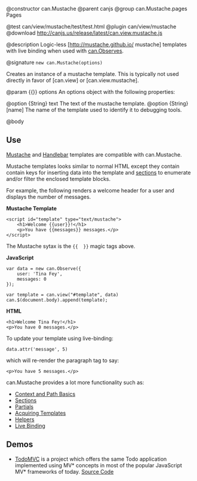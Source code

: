 @constructor can.Mustache
@parent canjs
@group can.Mustache.pages Pages

@test can/view/mustache/test/test.html
@plugin can/view/mustache
@download http://canjs.us/release/latest/can.view.mustache.js

@description Logic-less [http://mustache.github.io/ mustache] templates with live binding 
when used with [can.Observes](#can_observe).

@signature `new can.Mustache(options)`

Creates an instance of a mustache template. This is typically not used directly in 
favor of [can.view] or [can.view.mustache].

@param {{}} options An options object with the following properties:

@option {String} text The text of the mustache template.
@option {String} [name] The name of the template used to identify it to
debugging tools.

@body

## Use

[Mustache](https://github.com/janl/mustache.js/) and [Handlebar](http://handlebarsjs.com/) 
templates are compatible with can.Mustache.

Mustache templates looks similar to normal HTML except
they contain contain keys for inserting data into the template
and [sections](#Sections) to enumerate and/or filter the enclosed template blocks.

For example, the following renders a welcome header for
a user and displays the number of messages.

__Mustache Template__

	<script id="template" type="text/mustache">
		<h1>Welcome {{user}}!</h1>
		<p>You have {{messages}} messages.</p>
	</script>

The Mustache sytax is the `{{  }}` magic tags above.

__JavaScript__

	var data = new can.Observe({
		user: 'Tina Fey',
		messages: 0
	});

	var template = can.view("#template", data)
	can.$(document.body).append(template);

__HTML__

	<h1>Welcome Tina Fey!</h1>
	<p>You have 0 messages.</p>

To update your template using live-binding:

	data.attr('message', 5)

which will re-render the paragraph tag to say:

	<p>You have 5 messages.</p>

can.Mustache provides a lot more functionality such as:

- [Context and Path Basics](#Basics)
- [Sections](#Sections)
- [Partials](#Partials)
- [Acquiring Templates](#Acquisition)
- [Helpers](#Helpers)
- [Live Binding](#Binding)

## Demos

 - [TodoMVC](http://addyosmani.github.com/todomvc/architecture-examples/canjs/) is a project which offers the same Todo application implemented using MV* concepts in most of the popular JavaScript MV* frameworks of today. [Source Code](https://github.com/addyosmani/todomvc/tree/gh-pages/architecture-examples/canjs)
